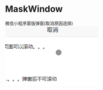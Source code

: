 # MaskWindow
微信小程序蒙版弹窗(取消原因选择)
![微信小程序蒙版弹窗](https://github.com/ThinkinLiu/MaskWindow/blob/master/%E5%BE%AE%E4%BF%A1%E5%B0%8F%E7%A8%8B%E5%BA%8F%E8%92%99%E7%89%88%E5%BC%B9%E7%AA%97.gif)
